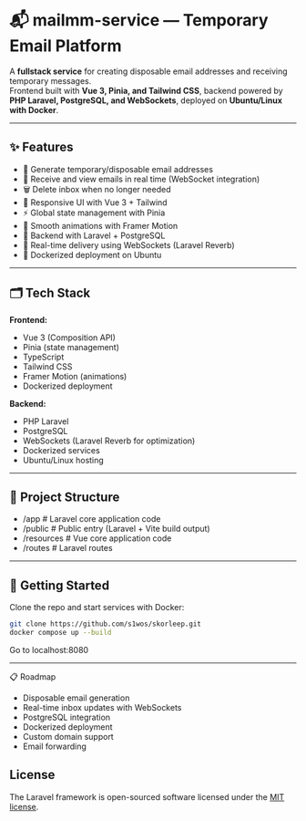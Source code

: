 # 📬 mailmm-service — Temporary Email Platform  

A **fullstack service** for creating disposable email addresses and receiving temporary messages.  
Frontend built with **Vue 3, Pinia, and Tailwind CSS**, backend powered by **PHP Laravel, PostgreSQL, and WebSockets**, deployed on **Ubuntu/Linux with Docker**.  

---

## ✨ Features  
- 📧 Generate temporary/disposable email addresses  
- 📩 Receive and view emails in real time (WebSocket integration)  
- 🗑️ Delete inbox when no longer needed  
- 🎨 Responsive UI with Vue 3 + Tailwind  
- ⚡ Global state management with Pinia  
- 🎥 Smooth animations with Framer Motion  
- 🐘 Backend with Laravel + PostgreSQL  
- 🔌 Real-time delivery using WebSockets (Laravel Reverb)  
- 🐳 Dockerized deployment on Ubuntu  

---

## 🗂 Tech Stack  
**Frontend:**  
- Vue 3 (Composition API)  
- Pinia (state management)  
- TypeScript  
- Tailwind CSS  
- Framer Motion (animations)  
- Dockerized deployment  

**Backend:**  
- PHP Laravel  
- PostgreSQL  
- WebSockets (Laravel Reverb for optimization)  
- Dockerized services  
- Ubuntu/Linux hosting  

---

## 📁 Project Structure 
- /app # Laravel core application code
- /public # Public entry (Laravel + Vite build output)
- /resources # Vue core application code
- /routes # Laravel routes

---

## 🚀 Getting Started  

Clone the repo and start services with Docker:  
```bash
git clone https://github.com/s1wos/skorleep.git
docker compose up --build
```
Go to localhost:8080


---

📋 Roadmap
 - Disposable email generation
 - Real-time inbox updates with WebSockets
 - PostgreSQL integration
 - Dockerized deployment
 - Custom domain support
 - Email forwarding

## License

The Laravel framework is open-sourced software licensed under the [MIT license](https://opensource.org/licenses/MIT).
